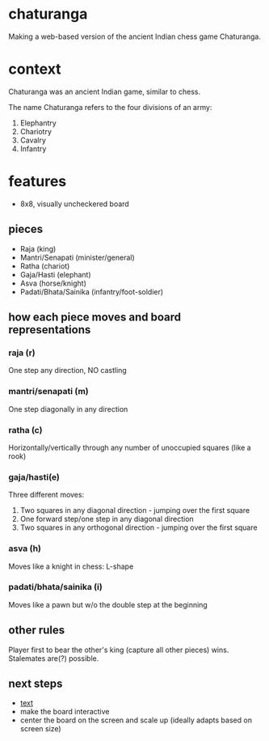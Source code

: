 # chaturanga
Making a web-based version of the ancient Indian chess game Chaturanga. 

# context
Chaturanga was an ancient Indian game, similar to chess. 

The name Chaturanga refers to the four divisions of an army:
1. Elephantry
2. Chariotry
3. Cavalry
4. Infantry

# features
* 8x8, visually uncheckered board
## pieces
* Raja (king)
* Mantri/Senapati (minister/general)
* Ratha (chariot)
* Gaja/Hasti (elephant)
* Asva (horse/knight)
* Padati/Bhata/Sainika (infantry/foot-soldier)

## how each piece moves and board representations
### raja (r)
One step any direction, NO castling
### mantri/senapati (m)
One step diagonally in any direction
### ratha (c)
Horizontally/vertically through any number of unoccupied squares (like a rook)
### gaja/hasti(e)
Three different moves:
1. Two squares in any diagonal direction - jumping over the first square
2. One forward step/one step in any diagonal direction
3. Two squares in any orthogonal direction - jumping over the first square
### asva (h)
Moves like a knight in chess: L-shape
### padati/bhata/sainika (i)
Moves like a pawn but w/o the double step at the beginning

## other rules
Player first to bear the other's king (capture all other pieces) wins. Stalemates are(?) possible.

## next steps
* [text](https://nkarve.github.io/programming/2022/06/08/chessposition.html)
* make the board interactive
* center the board on the screen and scale up (ideally adapts based on screen size)
